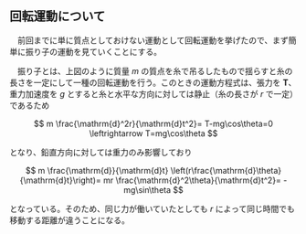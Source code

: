 
## 回転運動について

　前回までに単に質点としておけない運動として回転運動を挙げたので、まず簡単に振り子の運動を見ていくことにする。

　振り子とは、上図のように質量 $m$ の質点を糸で吊るしたもので揺らすと糸の長さを一定にして一種の回転運動を行う。このときの運動方程式は、張力を $\bm{T}$、重力加速度を $g$ とすると糸と水平な方向に対しては静止（糸の長さが $r$ で一定）であるため

$$
    m
    \frac{\mathrm{d}^2r}{\mathrm{d}t^2}=
    T-mg\cos\theta=0
    \leftrightarrow
    T=mg\cos\theta
$$

となり、鉛直方向に対しては重力のみ影響しており

$$
    m
    \frac{\mathrm{d}}{\mathrm{d}t}
    \left(r\frac{\mathrm{d}\theta}{\mathrm{d}t}\right)=
    mr
    \frac{\mathrm{d}^2\theta}{\mathrm{d}t^2}=
    -mg\sin\theta
$$

となっている。そのため、同じ力が働いていたとしても $r$ によって同じ時間でも移動する距離が違うことになる。